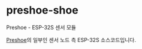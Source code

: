 # preshoe-shoe
Preshoe - ESP-32S 센서 모듈

[Preshoe](https://github.com/WBPBP/preshoe-docs)의 일부인 센서 노드 측 ESP-32S 소스코드입니다.
